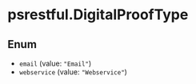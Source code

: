# psrestful.DigitalProofType

## Enum

* `email` (value: `"Email"`)
* `webservice` (value: `"Webservice"`)
